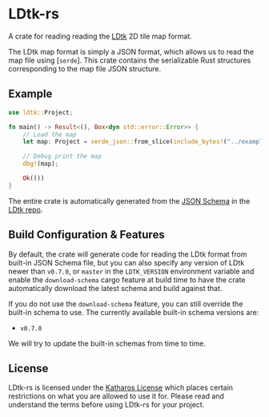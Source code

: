# LDtk-rs

A crate for reading reading the [LDtk] 2D tile map format.

The LDtk map format is simply a JSON format, which allows us to read the map file using
[`serde`]. This crate contains the serializable Rust structures corresponding to the map file
JSON structure.

## Example

```rust
use ldtk::Project;

fn main() -> Result<(), Box<dyn std::error::Error>> {
    // Load the map
    let map: Project = serde_json::from_slice(include_bytes!("../examples/full-features.ldtk"))?;

    // Debug print the map
    dbg!(map);

    Ok(())
}
```

[ldtk]: https://github.com/deepnight/ldtk

The entire crate is automatically generated from the [JSON Schema](http://json-schema.org/) in the [LDtk repo](https://github.com/deepnight/ldtk/blob/master/docs/JSON_SCHEMA.json).

## Build Configuration & Features

By default, the crate will generate code for reading the LDtk format from built-in JSON Schema file, but you can also specify any version of LDtk newer than `v0.7.0`, or `master` in the `LDTK_VERSION` environment variable and enable the `download-schema` cargo feature at build time to have the crate automatically download the latest schema and build against that.

If you do not use the `download-schema` feature, you can still override the built-in schema to use. The currently available built-in schema versions are:

- `v0.7.0`

We will try to update the built-in schemas from time to time.

## License

LDtk-rs is licensed under the [Katharos License][k_license] which places certain restrictions on what you are allowed to use it for. Please read and understand the terms before using LDtk-rs for your project.

[k_license]: https://github.com/katharostech/katharos-license
